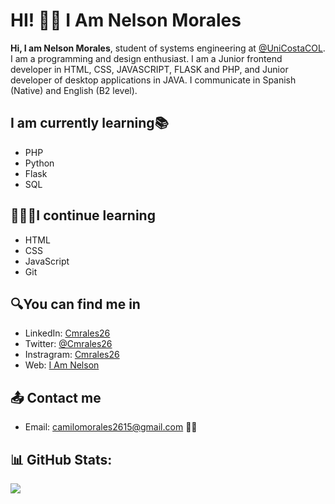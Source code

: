 # HI! 👋🏻 I Am Nelson Morales

**Hi, I am Nelson Morales**, student of systems engineering at [@UniCostaCOL](https://twitter.com/UniCostaCOL "@UniCostaCOL"). I am a programming and design enthusiast. I am a Junior frontend developer in HTML, CSS, JAVASCRIPT, FLASK and PHP, and Junior developer of desktop applications in JAVA. I communicate in Spanish (Native) and English (B2 level).

##  I am currently learning📚
- PHP
- Python
- Flask
- SQL

## 👩🏻‍💻I continue learning
- HTML
- CSS
- JavaScript
- Git

## 🔍You can find me in
- LinkedIn: [Cmrales26](https://www.linkedin.com/in/cmrales26/ "Cmrales26")
- Twitter: [@Cmrales26](https://twitter.com/Cmrales26 "Twitter")
- Instragram: [Cmrales26](https://www.instagram.com/Cmrales26/ "@Cmrales26")
- Web: [I Am Nelson](http://iamnelson.netlify.app/ "I Am Nelson")

## 📤 Contact me
- Email: [camilomorales2615@gmail.com](mailto:camilomorales2615@gmail.com) ✌🏻

## 📊 GitHub Stats:
![](https://github-readme-stats.vercel.app/api/top-langs/?username=Cmrales26&theme=dark&hide_border=false&include_all_commits=false&count_private=false&layout=compact)



